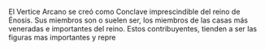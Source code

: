 El Vertice Arcano se creó como Conclave imprescindible del reino de Énosis. Sus miembros son o suelen ser, los miembros de las casas más veneradas e importantes del reino. Estos contribuyentes, tienden a ser las figuras mas importantes y repre